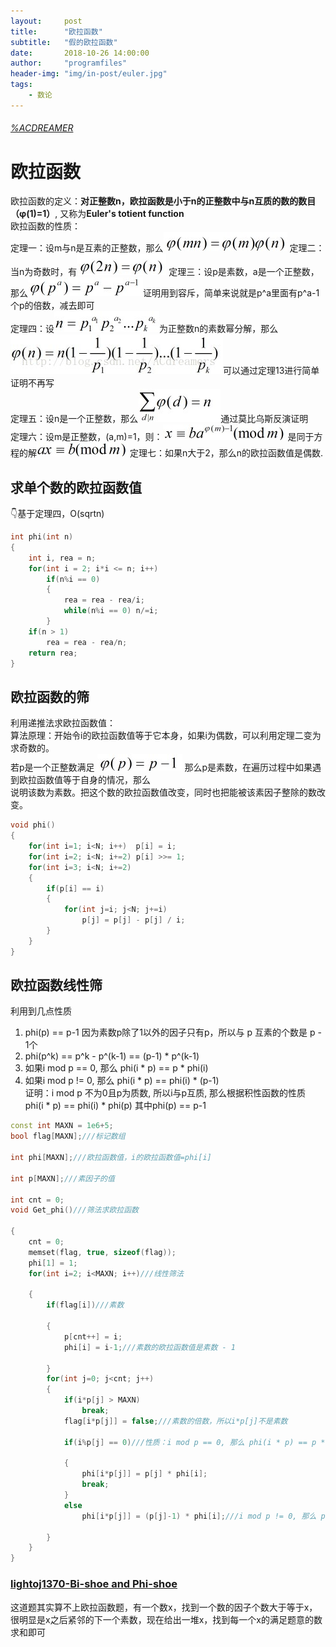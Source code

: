```yaml
---
layout:     post
title:      "欧拉函数"
subtitle:   "假的欧拉函数"
date:       2018-10-26 14:00:00
author:     "programfiles"
header-img: "img/in-post/euler.jpg"
tags:
    - 数论
---
```

###### [%ACDREAMER](https://blog.csdn.net/ACdreamers/article/details/8007991)
# 欧拉函数
欧拉函数的定义：**对正整数n，欧拉函数是小于n的正整数中与n互质的数的数目（φ(1)=1）**, 又称为**Euler's totient function**<br>
欧拉函数的性质：<br>
定理一：设m与n是互素的正整数，那么![avatar](/img/blog-small/euler1.jpg)
定理二：当n为奇数时，有![avatar](/img/blog-small/euler2.jpg)
定理三：设p是素数，a是一个正整数，那么![avatar](/img/blog-small/euler3.jpg)证明用到容斥，简单来说就是p^a里面有p^a-1个p的倍数，减去即可<br>
定理四：设![avatar](/img/blog-small/euler4.jpg)为正整数n的素数幂分解，那么![avatar](/img/blog-small/euler5.jpg)可以通过定理13进行简单证明不再写<br>
定理五：设n是一个正整数，那么![avatar](/img/blog-small/euler6.jpg)通过莫比乌斯反演证明<br>
定理六：设m是正整数，(a,m)=1，则：![avatar](/img/blog-small/euler7.jpg)是同于方程的解![avatar](/img/blog-small/euler8.jpg)
定理七：如果n大于2，那么n的欧拉函数值是偶数.<br>
## 求单个数的欧拉函数值
👇基于定理四，O(sqrtn)
```cpp
int phi(int n)
{
    int i, rea = n;
    for(int i = 2; i*i <= n; i++)
        if(n%i == 0)
        {
            rea = rea - rea/i;
            while(n%i == 0) n/=i;
        }
    if(n > 1)
        rea = rea - rea/n;
    return rea;
}
```
## 欧拉函数的筛
利用递推法求欧拉函数值：<br>
算法原理：开始令i的欧拉函数值等于它本身，如果i为偶数，可以利用定理二变为求奇数的。<br>
若p是一个正整数满足 ![avatar](/img/blog-small/euler9.jpg) 那么p是素数，在遍历过程中如果遇到欧拉函数值等于自身的情况，那么<br>
说明该数为素数。把这个数的欧拉函数值改变，同时也把能被该素因子整除的数改变。<br>
```cpp
void phi()
{
    for(int i=1; i<N; i++)  p[i] = i;
    for(int i=2; i<N; i+=2) p[i] >>= 1;
    for(int i=3; i<N; i+=2)
    {
        if(p[i] == i)
        {
            for(int j=i; j<N; j+=i)
                p[j] = p[j] - p[j] / i;
        }
    }
}
```

## 欧拉函数线性筛
利用到几点性质<br>
1.  phi(p) == p-1 因为素数p除了1以外的因子只有p，所以与 p 互素的个数是 p - 1个
2.  phi(p^k) == p^k - p^(k-1) == (p-1) * p^(k-1)
3.  如果i mod p == 0, 那么 phi(i * p) == p * phi(i)
4.  如果i mod p != 0, 那么 phi(i * p) == phi(i) * (p-1) <br>
证明：i mod p 不为0且p为质数, 所以i与p互质, 那么根据积性函数的性质 phi(i * p) == phi(i) * phi(p) 其中phi(p) == p-1

```cpp
const int MAXN = 1e6+5;
bool flag[MAXN];///标记数组

int phi[MAXN];///欧拉函数值，i的欧拉函数值=phi[i]

int p[MAXN];///素因子的值

int cnt = 0;
void Get_phi()///筛法求欧拉函数

{
    cnt = 0;
    memset(flag, true, sizeof(flag));
    phi[1] = 1;
    for(int i=2; i<MAXN; i++)///线性筛法

    {
        if(flag[i])///素数

        {
            p[cnt++] = i;
            phi[i] = i-1;///素数的欧拉函数值是素数 - 1

        }
        for(int j=0; j<cnt; j++)
        {
            if(i*p[j] > MAXN)
                break;
            flag[i*p[j]] = false;///素数的倍数，所以i*p[j]不是素数

            if(i%p[j] == 0)///性质：i mod p == 0, 那么 phi(i * p) == p * phi(i)

            {
                phi[i*p[j]] = p[j] * phi[i];
                break;
            }
            else
                phi[i*p[j]] = (p[j]-1) * phi[i];///i mod p != 0, 那么 phi(i * p) == phi(i) * (p-1)

        }
    }
}
```

### [lightoj1370-Bi-shoe and Phi-shoe](https://vjudge.net/problem/LightOJ-1370)
这道题其实算不上欧拉函数题，有一个数x，找到一个数的因子个数大于等于x，很明显是x之后紧邻的下一个素数，现在给出一堆x，找到每一个x的满足题意的数求和即可
